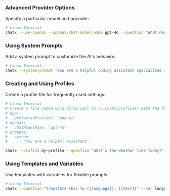 ### Advanced Provider Options

Specify a particular model and provider:

```bash
# Linux Terminal
chatx --use-openai --openai-chat-model-name gpt-4o --question "What new features are in GPT-4o?"
```

### Using System Prompts

Add a system prompt to customize the AI's behavior:

```bash
# Linux Terminal
chatx --system-prompt "You are a helpful coding assistant specialized in Python" --question "How do I create a web server in Python?"
```

### Creating and Using Profiles

Create a profile file for frequently used settings:

```bash
# Linux Terminal
# Create a file named my-profile.yaml in ~/.chatx/profiles/ with the following content:
# app:
#   preferredProvider: "openai"
# openai:
#   chatModelName: "gpt-4o"
# prompts:
#   system:
#     - "You are a helpful assistant"

chatx --profile my-profile --question "What's the weather like today?"
```

### Using Templates and Variables

Use templates with variables for flexible prompts:

```bash
# Linux Terminal
chatx --question "Translate this to {{language}}: {{text}}" --var language=French --var text="Hello, how are you?"
```